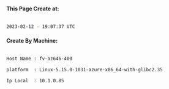 
   
#### This Page Create at:

```bash

2023-02-12 - 19:07:37 UTC

```

#### Create By Machine:

```bash

Host Name : fv-az646-400

platform  : Linux-5.15.0-1031-azure-x86_64-with-glibc2.35

Ip Local  : 10.1.0.85

```

